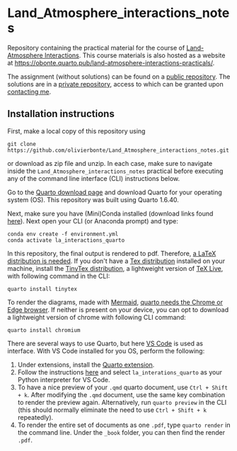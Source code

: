 # Land_Atmosphere_interactions_notes

Repository containing the practical material for the course of [Land-Atmosphere Interactions](https://studiekiezer.ugent.be/2025/studiefiche/en/I002451). This course materials is also hosted as a website at https://obonte.quarto.pub/land-atmosphere-interactions-practicals/.

The assignment (without solutions) can be found on a [public repository](https://github.com/olivierbonte/Land_Atmosphere_interactions_notes_public). The solutions are in a [private repository](https://github.com/olivierbonte/Land_Atmosphere_interactions_notes), access to which can be granted upon [contacting me](mailto:olivier.bonte@hotmail.com).

## Installation instructions

First, make a local copy of this repository using

```
git clone https://github.com/olivierbonte/Land_Atmosphere_interactions_notes.git
```

or download as zip file and unzip. In each case, make sure to navigate inside the `Land_Atmosphere_interactions_notes` practical before executing any of the command line interface (CLI) instructions below.

Go to the [Quarto download page](https://quarto.org/docs/download/) and download Quarto for your operating system (OS). This repository was built using Quarto 1.6.40.

Next, make sure you have (Mini)Conda installed (download links found [here](https://docs.anaconda.com/miniconda/)). Next open your CLI (or Anaconda prompt) and type:

```
conda env create -f environment.yml
conda activate la_interactions_quarto
```

In this repository, the final output is rendered to pdf. Therefore, [a LaTeX distribution is needed](https://quarto.org/docs/output-formats/pdf-basics.html#prerequisites). If you don't have a [Tex distribution](https://www.latex-project.org/get/#tex-distributions) installed on your machine, install the [TinyTex distribution](https://yihui.org/tinytex/), a lightweight version of [TeX Live](https://www.tug.org/texlive/), with following command in the CLI:

```
quarto install tinytex
```

To render the diagrams, made with [Mermaid](https://mermaid.js.org/intro/), [quarto needs the Chrome or Edge browser](https://quarto.org/docs/authoring/diagrams.html#chrome-install). If neither is present on your device, you can opt to download a lightweight version of chrome with following CLI command:

```
quarto install chromium
```

There are several ways to use Quarto, but here [VS Code](https://code.visualstudio.com/Download) is used as interface. With VS Code installed for you OS, perform the following:

1. Under extensions, install the [Quarto extension](https://marketplace.visualstudio.com/items?itemName=quarto.quarto).
2. Follow the instructions [here](https://code.visualstudio.com/docs/python/environments#_select-and-activate-an-environment) and select `la_interations_quarto` as your Python interpreter for VS Code.
3. To have a nice preview of your `.qmd` quarto document, use `Ctrl + Shift + k`. After modifying the `.qmd` document, use the same key combination to render the preview again. Alternatively, run `quarto preview` in the CLI (this should normally eliminate the need to use `Ctrl + Shift + k` repeatedly).
4. To render the entire set of documents as one `.pdf`, type `quarto render` in the command line. Under the `_book` folder, you can then find the render `.pdf`.
